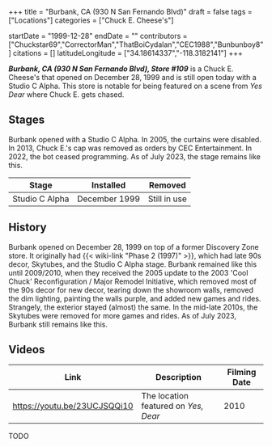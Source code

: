 +++
title = "Burbank, CA (930 N San Fernando Blvd)"
draft = false
tags = ["Locations"]
categories = ["Chuck E. Cheese's"]


startDate = "1999-12-28"
endDate = ""
contributors = ["Chuckstar69","CorrectorMan","ThatBoiCydalan","CEC1988","Bunbunboy8"]
citations = []
latitudeLongitude = ["34.18614337","-118.3182141"]
+++

***Burbank, CA (930 N San Fernando Blvd), Store #109*** is a Chuck E. Cheese's that opened on December 28, 1999 and is still open today with a Studio C Alpha. This store is notable for being featured on a scene from *Yes Dear* where Chuck E. gets chased.

## Stages

Burbank opened with a Studio C Alpha. In 2005, the curtains were disabled. In 2013, Chuck E.'s cap was removed as orders by CEC Entertainment. In 2022, the bot ceased programming. As of July 2023, the stage remains like this.

| Stage          | Installed     | Removed      |
|----------------|---------------|--------------|
| Studio C Alpha | December 1999 | Still in use |

## History

Burbank opened on December 28, 1999 on top of a former Discovery Zone store. It originally had {{< wiki-link "Phase 2 (1997)" >}}, which had late 90s decor, Skytubes, and the Studio C Alpha stage. Burbank remained like this until 2009/2010, when they received the 2005 update to the 2003 'Cool Chuck' Reconfiguration / Major Remodel Initiative, which removed most of the 90s decor for new decor, tearing down the showroom walls, removed the dim lighting, painting the walls purple, and added new games and rides. Strangely, the exterior stayed (almost) the same. In the mid-late 2010s, the Skytubes were removed for more games and rides. As of July 2023, Burbank still remains like this.

## Videos

| Link                         | Description                          | Filming Date |
|------------------------------|--------------------------------------|--------------|
| https://youtu.be/23UCJSQQi10 | The location featured on *Yes, Dear* | 2010         |

TODO
